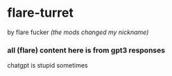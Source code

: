 # flare-turret
by flare fucker _(the mods changed my nickname)_

### all (flare) content here is from gpt3 responses
chatgpt is stupid sometimes
